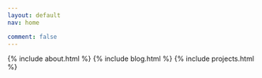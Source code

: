 ```yaml
---
layout: default
nav: home

comment: false
---
```


{% include about.html %}
{% include blog.html %}
{% include projects.html %}